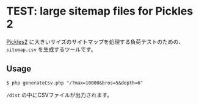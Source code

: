 # TEST: large sitemap files for Pickles 2

[Pickles2](http://pickles2.pxt.jp/) に大きいサイズのサイトマップを処理する負荷テストのための、`sitemap.csv` を生成するツールです。

## Usage

```
$ php generateCsv.php "/?max=10000&bros=5&depth=6"
```

`/dist` の中にCSVファイルが出力されます。
